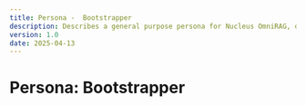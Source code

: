 ```yaml
---
title: Persona -  Bootstrapper
description: Describes a general purpose persona for Nucleus OmniRAG, designed to learn its directives conversationally with its users.
version: 1.0
date: 2025-04-13
---
```


# Persona: Bootstrapper

